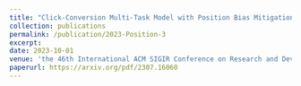 ```yaml
---
title: "Click-Conversion Multi-Task Model with Position Bias Mitigation for Sponsored Search in eCommerce"
collection: publications
permalink: /publication/2023-Position-3
excerpt: 
date: 2023-10-01
venue: 'the 46th International ACM SIGIR Conference on Research and Development in Information Retrieval'
paperurl: https://arxiv.org/pdf/2307.16060
---
```


